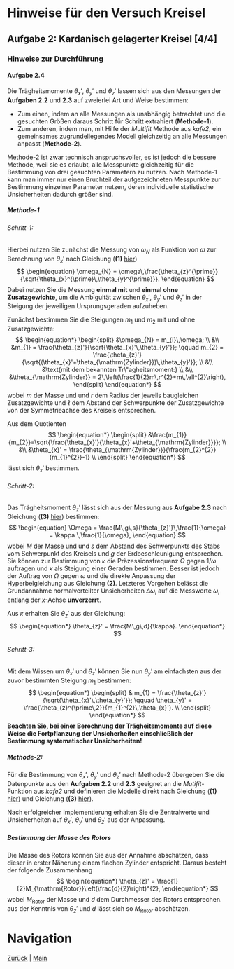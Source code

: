 # Hinweise für den Versuch Kreisel

## Aufgabe 2: Kardanisch gelagerter Kreisel [4/4]

### Hinweise zur Durchführung

#### Aufgabe 2.4

Die Trägheitsmomente $\theta_{x}'$, $\theta_{y}'$ und $\theta_{z}'$ lassen sich aus den Messungen der **Aufgaben 2.2** und **2.3** auf zweierlei Art und Weise bestimmen: 

- Zum einen, indem an alle Messungen als unabhängig betrachtet und die gesuchten Größen daraus Schritt für Schritt extrahiert (**Methode-1**). 
- Zum anderen, indem man, mit Hilfe der *Multifit* Methode aus *kafe2*, ein gemeinsames zugrundeliegendes Modell gleichzeitig an alle Messungen anpasst (**Methode-2**). 

Methode-2 ist zwar technisch anspruchsvoller, es ist jedoch die bessere Methode, weil sie es erlaubt, alle Messpunkte gleichzeitig für die Bestimmung von drei gesuchten Parametern zu nutzen. Nach Methode-1 kann man immer nur einen Bruchteil der aufgezeichneten Messpunkte zur Bestimmung einzelner Parameter nutzen, deren individuelle statistische Unsicherheiten dadurch größer sind. 

##### Methode-1

###### Schritt-1:

Hierbei nutzen Sie zunächst die Messung von $\omega_{N}$ als Funktion von $\omega$ zur Berechnung von $\theta_{x}'$ nach Gleichung (**(1)** [hier](https://gitlab.kit.edu/kit/etp-lehre/p1-praktikum/students/-/blob/main/Kreisel/doc/Hinweise-Aufgabe-2-a.md))
$$
\begin{equation}
\omega_{N} = \omega\,\frac{\theta_{z}^{\prime}}{\sqrt{\theta_{x}^{\prime}\,\theta_{y}^{\prime}}}.
\end{equation}
$$
Dabei nutzen Sie die Messung **einmal mit** und **einmal ohne Zusatzgewichte**, um die Ambiguität zwischen $\theta_{x}'$, $\theta_{y}'$ und $\theta_{z}'$ in der Steigung der jeweiligen Ursprungsgeraden aufzuheben. 

Zunächst bestimmen Sie die Steigungen $m_{1}$ und $m_{2}$ mit und ohne Zusatzgewichte: 
$$
\begin{equation*}
\begin{split}
&\omega_{N} = m_{i}\,\omega; \\
&\\
&m_{1} = \frac{\theta_{z}'}{\sqrt{\theta_{x}'\,\theta_{y}'}}; \qquad 
m_{2} = \frac{\theta_{z}'}{\sqrt{(\theta_{x}'+\theta_{\mathrm{Zylinder}})\,\theta_{y}'}}; \\
&\\
&\text{mit dem bekannten Tr\"agheitsmoment:} \\
&\\
&\theta_{\mathrm{Zylinder}} = 2\,\left(\frac{1}{2}m\,r^{2}+m\,\ell^{2}\right),
\end{split}
\end{equation*}
$$
wobei $m$ der Masse und und $r$ dem Radius der jeweils baugleichen Zusatzgewichte und $\ell$ dem Abstand der Schwerpunkte der Zusatzgewichte von der Symmetrieachse des Kreisels entsprechen. 

Aus dem Quotienten 
$$
\begin{equation*}
\begin{split}
&\frac{m_{1}}{m_{2}}=\sqrt{\frac{\theta_{x}'}{\theta_{x}'+\theta_{\mathrm{Zylinder}}}}; \\
&\\
&\theta_{x}' = \frac{\theta_{\mathrm{Zylinder}}}{\frac{m_{2}^{2}}{m_{1}^{2}}-1} \\
\end{split}
\end{equation*}
$$
 lässt sich $\theta_{x}'$ bestimmen.

###### Schritt-2:

Das Trägheitsmoment $\theta_{z}'$ lässt sich aus der Messung aus **Aufgabe 2.3** nach Gleichung (**(3)** [hier](https://gitlab.kit.edu/kit/etp-lehre/p1-praktikum/students/-/blob/main/Kreisel/doc/Hinweise-Aufgabe-2-a.md)) bestimmen:
$$
\begin{equation}
\Omega = \frac{M\,g\,s}{\theta_{z}'}\,\frac{1}{\omega} = \kappa \,\frac{1}{\omega},
\end{equation}
$$
wobei $M$ der Masse und und $s$ dem Abstand des Schwerpunkts des Stabs vom Schwerpunkt des Kreisels und $g$ der Erdbeschleunigung entsprechen. Sie können zur Bestimmung von $\kappa$ die Präzessionsfrequenz $\Omega$ gegen $1/\omega$ auftragen und $\kappa$ als Steigung einer Geraden bestimmen. Besser ist jedoch der Auftrag von $\Omega$ gegen $\omega$ und die direkte Anpassung der Hyperbelgleichung aus Gleichung **(2)**. Letzteres Vorgehen belässt die Grundannahme normalverteilter Unsicherheiten $\Delta\omega_{i}$ auf die Messwerte $\omega_{i}$ entlang der $x$-Achse **unverzerrt**. 

Aus $\kappa$ erhalten Sie $\theta_{z}'$ aus der Gleichung: 
$$
\begin{equation*}
\theta_{z}' = \frac{M\,g\,d}{\kappa}.
\end{equation*}
$$

###### Schritt-3: 

Mit dem Wissen um $\theta_{x}'$ und $\theta_{z}'$ können Sie nun $\theta_{y}'$ am einfachsten aus der zuvor bestimmten Steigung $m_{1}$ bestimmen: 
$$
\begin{equation*}
\begin{split}
& m_{1} = \frac{\theta_{z}'}{\sqrt{\theta_{x}'\,\theta_{y}'}}; \qquad
\theta_{y}' = \frac{\theta_{z}^{\prime\,2}}{m_{1}^{2}\,\theta_{x}'}. \\
\end{split}
\end{equation*}
$$
**Beachten Sie, bei einer Berechnung der Trägheitsmomente auf diese Weise die Fortpflanzung der Unsicherheiten einschließlich der Bestimmung systematischer Unsicherheiten!**

##### Methode-2:

Für die Bestimmung von $\theta_{x}'$, $\theta_{y}'$ und $\theta_{z}'$ nach Methode-2 übergeben Sie die Datenpunkte aus den **Aufgaben 2.2** und **2.3** geeignet an die *Mutifit*-Funktion aus *kafe2* und definieren die Modelle direkt nach Gleichung (**(1)** [hier](https://gitlab.kit.edu/kit/etp-lehre/p1-praktikum/students/-/blob/main/Kreisel/doc/Hinweise-Aufgabe-2-a.md)) und Gleichung (**(3)** [hier](https://gitlab.kit.edu/kit/etp-lehre/p1-praktikum/students/-/blob/main/Kreisel/doc/Hinweise-Aufgabe-2-a.md)). 

Nach erfolgreicher Implementierung erhalten Sie die Zentralwerte und Unsicherheiten auf $\theta_{x}'$, $\theta_{y}'$ und $\theta_{z}'$ aus der Anpassung. 

##### Bestimmung der Masse des Rotors

Die Masse des Rotors können Sie aus der Annahme abschätzen, dass dieser in erster Näherung einem flachen Zylinder entspricht. Daraus besteht der folgende Zusammenhang
$$
\begin{equation*}
\theta_{z}' = \frac{1}{2}M_{\mathrm{Rotor}}\left(\frac{d}{2}\right)^{2},
\end{equation*}
$$
 wobei $M_{\mathrm{Rotor}}$ der Masse und $d$ dem Durchmesser des Rotors entsprechen. aus der Kenntnis von $\theta_{z}'$ und $d$ lässt sich so $M_{\mathrm{Rotor}}$ abschätzen.

# Navigation

[Zurück](https://gitlab.kit.edu/kit/etp-lehre/p1-praktikum/students/-/blob/main/Kreisel/doc/Hinweise-Aufgabe-2-b.md) | [Main](https://gitlab.kit.edu/kit/etp-lehre/p1-praktikum/students/-/tree/main/Kreisel)
